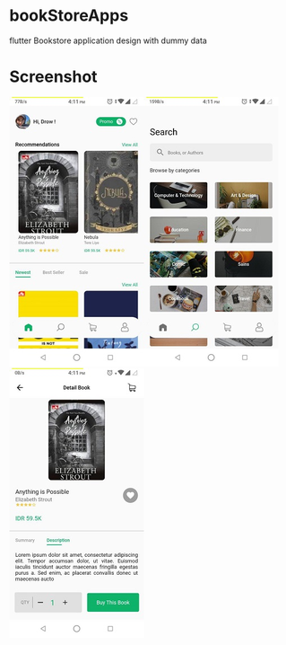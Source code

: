 # bookStoreApps
flutter Bookstore application design with dummy data

# Screenshot
![](images/home.jpg)![](images/search.jpg)![](images/detail.jpg)

